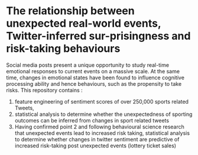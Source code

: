 # The relationship between unexpected real-world events, Twitter-inferred sur-prisingness and risk-taking behaviours
Social media posts present a unique opportunity to study real-time emotional responses to current events on a massive scale. At the same time, changes in emotional states have been found to influence cognitive processing ability and hence behaviours, such as the propensity to take risks. This repository contains :
1)	feature engineering of sentiment scores of over 250,000 sports related Tweets,
2)	statistical analysis to determine whether the unexpectedness of sporting outcomes can be inferred from changes in sport related tweets
3)	Having confirmed point 2 and following behavioural science research that unexpected events lead to increased risk taking, statistical analysis to determine whether changes in twitter sentiment are predictive of increased risk-taking post unexpected events (lottery ticket sales)

